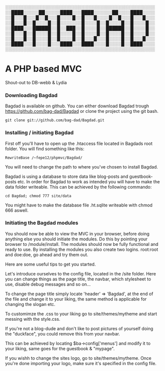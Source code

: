 ░░░░░░░░░░░░░░░░░░░░░░░░░░░░░░░░░░░░░░░░░░░░░░░░░
░░████░░░░░██░░░░░████░░░████░░░░░░██░░░░████░░░░
░░█░░░█░░░█░░█░░░█░░░░█░░█░░░█░░░░█░░█░░░█░░░█░░░
░░█░░░█░░█░░░░█░░█░░░░░░░█░░░░█░░█░░░░█░░█░░░░█░░
░░████░░░██████░░█░░███░░█░░░░█░░██████░░█░░░░█░░
░░█░░░█░░█░░░░█░░█░░░░█░░█░░░░█░░█░░░░█░░█░░░░█░░
░░█░░░█░░█░░░░█░░█░░░░█░░█░░░█░░░█░░░░█░░█░░░█░░░
░░████░░░█░░░░█░░░████░░░████░░░░█░░░░█░░████░░░░
░░░░░░░░░░░░░░░░░░░░░░░░░░░░░░░░░░░░░░░░░░░░░░░░░

<h1>A PHP based MVC</h1>

Shout-out to DB-webb & Lydia

<h3>Downloading Bagdad</h3>

Bagdad is available on github. You can either download Bagdad trough https://github.com/bag-dad/Bagdad or clone the project using the git bash.

    git clone git://github.com/bag-dad/Bagdad.git

<h3>Installing / initiating Bagdad</h3>

First off you'll have to open up the .htaccess file located in Bagdads root folder. 
You will find something like this:

	RewriteBase /~fepe12/phpmvc/Bagdad/

You will need to change the path to where you've chosen to install Bagdad.

Bagdad is using a database to store data like blog-posts and guestbook-posts etc. In order for Bagdad to work as intended you will have to make the data folder writeable.
This can be achieved by the following commando:

    cd Bagdad; chmod 777 site/data

You might have to make the database file .ht.sqlite writeable with chmod 666 aswell.

<h3>Initiating the Bagdad modules</h3>

You should now be able to view the MVC in your browser, before doing anything else you should initiate the modules. Do this by pointing your browser to /module/install.
The modules should now be fully functional and ready to use. 
By installing the modules you also create two logins.
root:root and doe:doe, go ahead and try them out.


Here are some useful tips to get you started.

Let's introduce ourselves to the config file, located in the /site folder. Here you can change things as the page title, the navbar, which stylesheet to use, disable debug messages and so on...

To change the page title simply locate 'header' => 'Bagdad', at the end of the file and change it to your liking, the same method is applicable for changing the slogan etc.

To customimze the .css to your liking go to site/themes/mytheme and start messing with the style.css.

If you're not a blog-dude and don't like to post pictures of yourself doing the "duckface", you could remove this from your navbar. 

This can be achieved by locating $ba->config['menus'] and modify it to your liking, same goes for the guestbook & "mypage".

If you wishh to change the sites logo, go to site/themes/mytheme. Once you're done importing your logo, make sure it's specified in the config file.



